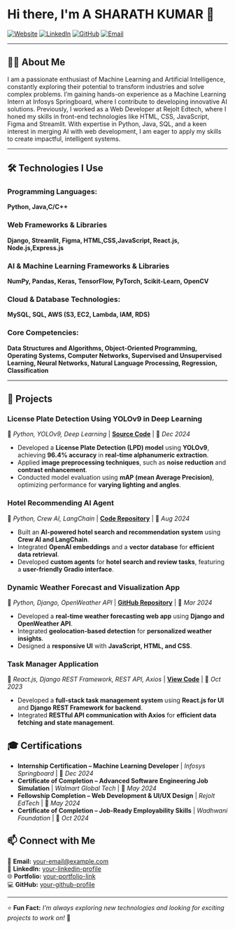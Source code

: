 
# Hi there, I'm A SHARATH KUMAR 👋

[![Website](https://img.shields.io/badge/Website-Visit-blue)]([your-portfolio-link](https://sharath353.github.io/Portfolio/))
[![LinkedIn](https://img.shields.io/badge/LinkedIn-Connect-blue)]([your-linkedin-link](https://www.linkedin.com/in/sharathkumara/))
[![GitHub](https://img.shields.io/badge/GitHub-Follow-blue)]([your-github-link](https://github.com/SHARATH353))
[![Email](https://img.shields.io/badge/Email-Contact-red)](mailto:asharathkumar0305@gmail.com)

---

## 🧑‍💻 About Me  

I am a passionate enthusiast of Machine Learning and Artificial Intelligence, constantly exploring their potential to transform industries and solve complex problems. I’m gaining hands-on experience as a Machine Learning Intern at Infosys Springboard, where I contribute to developing innovative AI solutions. Previously, I worked as a Web Developer at Rejolt Edtech, where I honed my skills in front-end technologies like HTML, CSS, JavaScript, Figma and Streamlit. With expertise in Python, Java, SQL, and a keen interest in merging AI with web development, I am eager to apply my skills to create impactful, intelligent systems.

---

## 🛠️ Technologies I Use  

### **Programming Languages:**  
**Python, Java,C/C++** 

### **Web Frameworks & Libraries**  
**Django, Streamlit, Figma, HTML,CSS,JavaScript, React.js, Node.js,Express.js** 

### **AI & Machine Learning Frameworks & Libraries**  
**NumPy, Pandas, Keras, TensorFlow, PyTorch, Scikit-Learn, OpenCV**  

### **Cloud & Database Technologies:**  
**MySQL, SQL, AWS (S3, EC2, Lambda, IAM, RDS)**  

### **Core Competencies:**  
**Data Structures and Algorithms, Object-Oriented Programming, Operating Systems, Computer Networks,
Supervised and Unsupervised Learning, Neural Networks, Natural Language Processing, Regression, Classification**  

---
## 🚀 Projects  

### **License Plate Detection Using YOLOv9 in Deep Learning**  
📌 *Python, YOLOv9, Deep Learning* | [**Source Code**](https://github.com/SHARATH353/License-Plate-Detection-YOLOv9) | 📅 *Dec 2024*  
- Developed a **License Plate Detection (LPD) model** using **YOLOv9**, achieving **96.4% accuracy** in **real-time alphanumeric extraction**.  
- Applied **image preprocessing techniques**, such as **noise reduction** and **contrast enhancement**.  
- Conducted model evaluation using **mAP (mean Average Precision)**, optimizing performance for **varying lighting and angles**.  

### **Hotel Recommending AI Agent**  
📌 *Python, Crew AI, LangChain* | [**Code Repository**](https://colab.research.google.com/drive/11-GbNGJ7CEspcTcamF5d3fSnyT39mLhc) | 📅 *Aug 2024*  
- Built an **AI-powered hotel search and recommendation system** using **Crew AI and LangChain**.  
- Integrated **OpenAI embeddings** and a **vector database** for **efficient data retrieval**.  
- Developed **custom agents** for **hotel search and review tasks**, featuring a **user-friendly Gradio interface**.  

### **Dynamic Weather Forecast and Visualization App**  
📌 *Python, Django, OpenWeather API* | [**GitHub Repository**](https://github.com/SHARATH353/Dynamic-Weather-Forecast-and-Visualization-App) | 📅 *Mar 2024*  
- Developed a **real-time weather forecasting web app** using **Django and OpenWeather API**.  
- Integrated **geolocation-based detection** for **personalized weather insights**.  
- Designed a **responsive UI** with **JavaScript, HTML, and CSS**.  

### **Task Manager Application**  
📌 *React.js, Django REST Framework, REST API, Axios* | [**View Code**](https://github.com/SHARATH353/Full-Stack-Task-Management-System) | 📅 *Oct 2023*  
- Developed a **full-stack task management system** using **React.js for UI** and **Django REST Framework for backend**.  
- Integrated **RESTful API communication with Axios** for **efficient data fetching and state management**.  

## 🎓 Certifications  

- **Internship Certification – Machine Learning Developer** | *Infosys Springboard* | 📅 *Dec 2024*  
- **Certificate of Completion – Advanced Software Engineering Job Simulation** | *Walmart Global Tech* | 📅 *May 2024*  
- **Fellowship Completion – Web Development & UI/UX Design** | *Rejolt EdTech* | 📅 *May 2024*  
- **Certificate of Completion – Job-Ready Employability Skills** | *Wadhwani Foundation* | 📅 *Oct 2024*  


## 📫 Connect with Me  

📧 **Email:** [your-email@example.com](asharathkumar0305@gmail.com)  
🔗 **LinkedIn:** [your-linkedin-profile](https://www.linkedin.com/in/sharathkumara/)  
🌐 **Portfolio:** [your-portfolio-link](https://sharath353.github.io/Portfolio/)  
💻 **GitHub:** [your-github-profile](https://github.com/SHARATH353)  

---

⭐ **Fun Fact:** *I'm always exploring new technologies and looking for exciting projects to work on!* 🚀  
